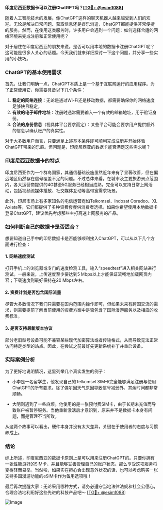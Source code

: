 **印度尼西亚数据卡可以注册ChatGPT吗？[[TG💪+ @esim1088](https://t.me/s/esim1088)]**

随着人工智能技术的发展，像ChatGPT这样的聊天机器人越来越受到人们的欢迎。无论是解决日常问题、获取信息还是娱乐消遣，ChatGPT都能提供非常便捷的服务。然而，在使用这类服务时，许多用户会遇到一个问题：如何选择合适的网络环境来完成注册和正常使用呢？

对于居住在印度尼西亚的朋友来说，是否可以用本地的数据卡注册ChatGPT呢？这可能是很多人关心的话题。今天我们就来详细探讨一下这个问题，并分享一些实用的小技巧。

### ChatGPT的基本使用需求

首先，让我们明确一点，ChatGPT本质上是一个基于互联网运行的应用程序。为了正常使用它，你需要具备以下几个条件：

1. **稳定的网络连接**：无论是通过Wi-Fi还是移动数据，都需要确保你的网络速度足够快且稳定。
2. **有效的电子邮件地址**：注册时通常需要输入一个有效的邮箱地址，用于验证身份。
3. **合法的身份信息**（视具体平台要求而定）：某些平台可能会要求用户提供额外的信息以确认账户的真实性。

对于大多数用户而言，只要满足上述基本条件即可顺利完成注册并开始体验ChatGPT带来的乐趣。但问题是，印度尼西亚的数据卡能否满足这些需求呢？

### 印度尼西亚数据卡的特点

印度尼西亚作为一个群岛国家，其通信基础设施虽然近年来有了显著改善，但在偏远地区仍然存在信号覆盖不足的问题。不过总体来看，在城市及主要旅游景点范围内，各大运营商提供的4G甚至5G服务已经相当成熟，完全可以支持日常上网活动，包括视频流媒体播放、社交媒体互动等高带宽需求场景。

此外，印尼市场上有多家知名的电信运营商如Telkomsel、Indosat Ooredoo、XL Axiata等，它们都提供了多种资费套餐供消费者选择。如果你希望使用本地数据卡登录ChatGPT，建议优先考虑那些主打高速上网服务的产品。

### 如何判断自己的数据卡是否适合？

想要知道自己手中的印尼数据卡是否能够顺利接入ChatGPT，可以从以下几个方面进行检查：

#### 1. 网络速度测试
打开手机上的浏览器或专门的速度检测工具，输入“speedtest”进入相关网站进行测试。一般来说，上传速度至少要达到5 Mbps以上才能保证流畅地加载网页内容；下载速度则最好保持在20 Mbps左右。

#### 2. 资费计划是否包含国际流量
尽管大多数情况下我们只需要在国内范围内操作即可，但如果未来有跨国交流的需求，则需要提前了解当前使用的资费方案中是否包含了国际漫游服务以及相应的收费标准。

#### 3. 是否支持最新版本协议
部分老旧型号设备可能不兼容某些现代加密算法或者传输格式，从而导致无法正常访问特定类型的站点。因此，在尝试之前最好先更新系统补丁并重启设备。

### 实际案例分析

为了更好地说明情况，这里列举几个真实发生的例子：

- 小李是一名留学生，他发现自己的Telkomsel SIM卡完全能够满足注册与使用ChatGPT的所有要求。除了偶尔因天气原因导致信号减弱外，其余时间都非常顺畅。
  
- 大明则遇到了一些麻烦。他使用的是一张预付费SIM卡，由于长期未充值而导致账户被暂停服务。当他重新激活后才意识到，原来并不是数据卡本身有问题，而是管理不当所致。

从这两个故事可以看出，硬件本身并没有太大差异，关键在于使用者的态度与习惯养成上。

### 结论

综上所述，印度尼西亚的数据卡原则上是可以用来注册ChatGPT的。只要你拥有一张性能良好的SIM卡，并且能够妥善管理自己的账户状态，那么享受这项服务将变得轻而易举。当然啦，如果实在担心会出现意外状况的话，也可以考虑购买一张支持多国漫游功能的eSIM卡作为备用选项哦！

最后再次提醒大家：无论采用哪种方式，请务必遵守当地法律法规和社会公德心，合理合法地利用好这些先进的科技产品吧～ [[TG💪+ @esim1088](https://t.me/s/esim1088)] 

![Image](https://i.postimg.cc/4NQfJmqS/Snipaste-2025-05-13-00-14-12.png)